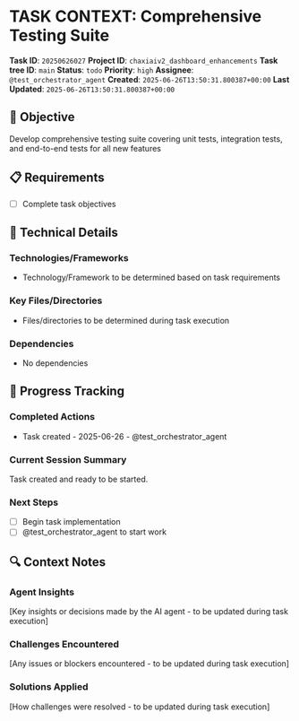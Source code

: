 # TASK CONTEXT: Comprehensive Testing Suite

**Task ID**: `20250626027`
**Project ID**: `chaxiaiv2_dashboard_enhancements`
**Task tree ID**: `main`
**Status**: `todo`
**Priority**: `high`
**Assignee**: `@test_orchestrator_agent`
**Created**: `2025-06-26T13:50:31.800387+00:00`
**Last Updated**: `2025-06-26T13:50:31.800387+00:00`

## 🎯 Objective
Develop comprehensive testing suite covering unit tests, integration tests, and end-to-end tests for all new features

## 📋 Requirements
- [ ] Complete task objectives

## 🔧 Technical Details
### Technologies/Frameworks
- Technology/Framework to be determined based on task requirements

### Key Files/Directories
- Files/directories to be determined during task execution

### Dependencies
- No dependencies

## 🚀 Progress Tracking
### Completed Actions
- Task created - 2025-06-26 - @test_orchestrator_agent

### Current Session Summary
Task created and ready to be started.

### Next Steps
- [ ] Begin task implementation
- [ ] @test_orchestrator_agent to start work

## 🔍 Context Notes
### Agent Insights
[Key insights or decisions made by the AI agent - to be updated during task execution]

### Challenges Encountered
[Any issues or blockers encountered - to be updated during task execution]

### Solutions Applied
[How challenges were resolved - to be updated during task execution]
